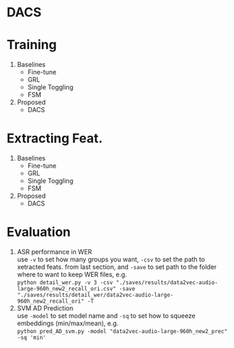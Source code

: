 # DACS

# Training
1. Baselines
    - Fine-tune
    - GRL
    - Single Toggling
    - FSM
2. Proposed
    - DACS

# Extracting Feat.
1. Baselines
    - Fine-tune
    - GRL
    - Single Toggling
    - FSM
2. Proposed
    - DACS

# Evaluation
1. ASR performance in WER  
use `-v` to set how many groups you want, `-csv` to set the path to xetracted feats. from last section, and `-save` to set path to the folder where to want to keep WER files, e.g.  
`python detail_wer.py -v 3 -csv "./saves/results/data2vec-audio-large-960h_new2_recall_ori.csv" -save "./saves/results/detail_wer/data2vec-audio-large-960h_new2_recall_ori" -T`
2. SVM AD Prediction  
use `-model` to set model name and `-sq` to set how to squeeze embeddings (min/max/mean), e.g.  
`python pred_AD_svm.py -model "data2vec-audio-large-960h_new2_prec" -sq 'min'`
